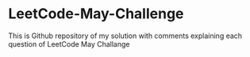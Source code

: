 # LeetCode-May-Challenge
This is Github repository of my solution with comments explaining each question of LeetCode May Challange
